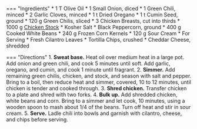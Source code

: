 === "Ingredients"
    * 1 T Olive Oil
    * 1 Small Onion, diced
    * 1 Green Chili, minced
    * 2 Garlic Cloves, minced
    * 1 t Dried Oregano
    * 1 t Cumin Seed, ground
    * 120 g Green Chilis, sliced
    * 3 Chicken Breasts, cut into thirds
    * 1000 g [Chicken Stock](../../soups/stocks/meat-stock.md)
    * Kosher Salt
    * Black Peppercorn, ground
    * 400 g Cooked White Beans
    * 240 g Frozen Corn Kernels
    * 120 g Sour Cream
    * For Serving
        * Fresh Cilantro Leaves
        * Tortilla Chips, crushed
        * Cheddar Cheese, shredded

=== "Directions"
    1. **Sweat base.** Heat oil over medium heat in a large pot. Add onion and green chili, and cook 5 minutes until soft. Add garlic, oregano, and cumin, and cook 1 minute until fragrant.
    2. **Simmer.** Add remaining green chilis, chicken, and stock, and season with salt and pepper. Bring to a boil, then reduce heat and simmer, covered, 10 to 12 minutes, until chicken is tender and cooked through.
    3. **Shred chicken.** Transfer chicken to a plate and shred with two forks.
    4. **Bulk up.** Add shredded chicken, white beans and corn. Bring to a simmer and let cook, 10 minutes, using a wooden spoon to mash about 1/4 of the beans. Turn off heat and stir in sour cream.
    5. **Serve.** Ladle chili into bowls and garnish with cilantro, cheese, and chips before serving.

[^delish]:
    Abraham, Lena. ["White Chicken Chili."](https://www.delish.com/cooking/recipe-ideas/recipes/a57946/easy-white-chicken-chili-recipe/) _Delish._ 6 Jan 2022.
